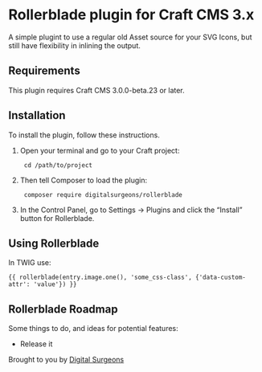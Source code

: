 # Rollerblade plugin for Craft CMS 3.x

A simple plugint to use a regular old Asset source for your SVG Icons, but still have flexibility in inlining the output.

## Requirements

This plugin requires Craft CMS 3.0.0-beta.23 or later.

## Installation

To install the plugin, follow these instructions.

1. Open your terminal and go to your Craft project:

        cd /path/to/project

2. Then tell Composer to load the plugin:

        composer require digitalsurgeons/rollerblade

3. In the Control Panel, go to Settings → Plugins and click the “Install” button for Rollerblade.

## Using Rollerblade

In TWIG use:

    {{ rollerblade(entry.image.one(), 'some_css-class', {'data-custom-attr': 'value'}) }}

## Rollerblade Roadmap

Some things to do, and ideas for potential features:

* Release it

Brought to you by [Digital Surgeons](https://digitalsurgeons.com)
